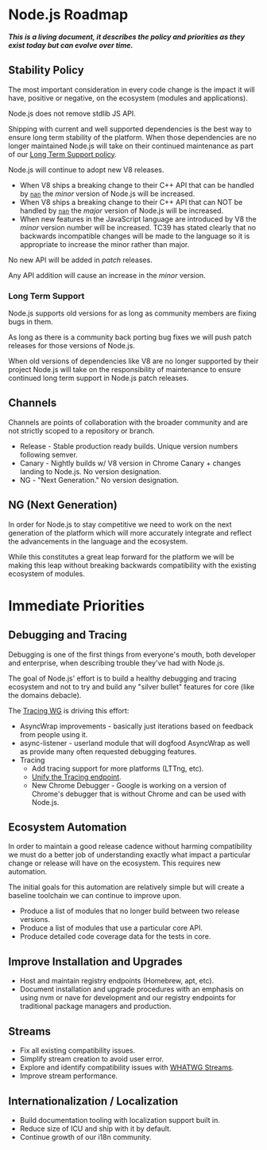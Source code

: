 # Node.js Roadmap

***This is a living document, it describes the policy and priorities as they exist today but can evolve over time.***

## Stability Policy

The most important consideration in every code change is the impact it will have, positive or negative, on the ecosystem (modules and applications).

Node.js does not remove stdlib JS API.

Shipping with current and well supported dependencies is the best way to ensure long term stability of the platform. When those dependencies are no longer maintained Node.js will take on their continued maintenance as part of our [Long Term Support policy](#long-term-support).

Node.js will continue to adopt new V8 releases.
* When V8 ships a breaking change to their C++ API that can be handled by [`nan`](https://github.com/rvagg/nan)
the *minor* version of Node.js will be increased.
* When V8 ships a breaking change to their C++ API that can NOT be handled by [`nan`](https://github.com/rvagg/nan)
the *major* version of Node.js will be increased.
* When new features in the JavaScript language are introduced by V8 the
*minor* version number will be increased. TC39 has stated clearly that no
backwards incompatible changes will be made to the language so it is
appropriate to increase the minor rather than major.

No new API will be added in *patch* releases.

Any API addition will cause an increase in the *minor* version.

### Long Term Support

Node.js supports old versions for as long as community members are fixing bugs in them.

As long as there is a community back porting bug fixes we will push patch releases for those versions of Node.js.

When old versions of dependencies like V8 are no longer supported by their project Node.js will take on the responsibility of maintenance to ensure continued long term support in Node.js patch releases.

## Channels

Channels are points of collaboration with the broader community and are not strictly scoped to a repository or branch.

* Release - Stable production ready builds. Unique version numbers following semver.
* Canary - Nightly builds w/ V8 version in Chrome Canary + changes landing to Node.js. No version designation.
* NG - "Next Generation." No version designation.

## NG (Next Generation)

In order for Node.js to stay competitive we need to work on the next generation of the platform which will more accurately integrate and reflect the advancements in the language and the ecosystem.

While this constitutes a great leap forward for the platform we will be making this leap without breaking backwards compatibility with the existing ecosystem of modules.

# Immediate Priorities

## Debugging and Tracing

Debugging is one of the first things from everyone's mouth, both developer and enterprise, when describing trouble they've had with Node.js.

The goal of Node.js' effort is to build a healthy debugging and tracing ecosystem and not to try and build any "silver bullet" features for core (like the domains debacle).

The [Tracing WG](https://github.com/nodejs/tracing-wg) is driving this effort:

* AsyncWrap improvements - basically just iterations based on feedback from people using it.
* async-listener - userland module that will dogfood AsyncWrap as well as provide many often requested debugging features.
* Tracing
  * Add tracing support for more platforms (LTTng, etc).
  * [Unify the Tracing endpoint](https://github.com/nodejs/io.js/issues/729).
  * New Chrome Debugger - Google is working on a version of Chrome's debugger that is without Chrome and can be used with Node.js.

## Ecosystem Automation

In order to maintain a good release cadence without harming compatibility we must do a better job of understanding exactly what impact a particular change or release will have on the ecosystem. This requires new automation.

The initial goals for this automation are relatively simple but will create a baseline toolchain we can continue to improve upon.

* Produce a list of modules that no longer build between two release versions.
* Produce a list of modules that use a particular core API.
* Produce detailed code coverage data for the tests in core.

## Improve Installation and Upgrades

* Host and maintain registry endpoints (Homebrew, apt, etc).
* Document installation and upgrade procedures with an emphasis on using nvm or nave for development and our registry endpoints for traditional package managers and production.

## Streams

* Fix all existing compatibility issues.
* Simplify stream creation to avoid user error.
* Explore and identify compatibility issues with [WHATWG Streams](https://github.com/whatwg/streams).
* Improve stream performance.

## Internationalization / Localization

* Build documentation tooling with localization support built in.
* Reduce size of ICU and ship with it by default.
* Continue growth of our i18n community.
